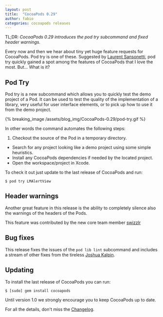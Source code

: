 ```yaml
---
layout: post
title:  "CocoaPods 0.29"
author: fabio
categories: cocoapods releases
---
```


TL;DR: _CocoaPods 0.29 introduces the pod try subcommand and fixed header
warnings._

Every now and then we hear about tiny yet huge feature requests for CocoaPods.
Pod try is one of these. Suggested by [Laurent Sansonetti], pod try quickly
gained a spot among the features of CocoaPods that I love the most. But…
What is it?

[Laurent Sansonetti]: https://twitter.com/lrz

<!-- more -->

## Pod Try

Pod try is a new subcommand which allows you to quickly test the demo project
of a Pod. It can be used to test the quality of the implementation of a
library, very useful for user interface elements, or to pick up how to use it
from the demo project.

{% breaking_image /assets/blog_img/CocoaPods-0.29/pod-try.gif %}

In other words the command automates the following steps:

1. Checkout the source of the Pod in a temporary directory.
- Search for any project looking like a demo project using some simple heuristics.
- Install any CocoaPods dependencies if needed by the located project.
- Open the workspace/project in Xcode.

To check it out just update to the last release of CocoaPods and run:

```
$ pod try LMAlertView
```

## Header warnings

Another great feature in this release is the ability to completely silence also
the warnings of the headers of the Pods.

This feature was contributed by the new core team member [swizzlr]

[swizzlr]: https://github.com/swizzlr

## Bug fixes

This release fixes the issues of the `pod lib lint` subcommand and includes a
stream of other fixes from the tireless [Joshua Kalpin].

[Joshua Kalpin]: https://github.com/Kapin

## Updating

To install the last release of CocoaPods you can run:

```
$ [sudo] gem install cocoapods
```

Until version 1.0 we strongly encourage you to keep CocoaPods up to date.

For all the details, don't miss the
[Changelog](https://github.com/CocoaPods/CocoaPods/blob/master/CHANGELOG.md).

